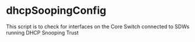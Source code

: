 # dhcpSoopingConfig
This script is to check for interfaces on the Core Switch connected to SDWs running DHCP Snooping Trust
